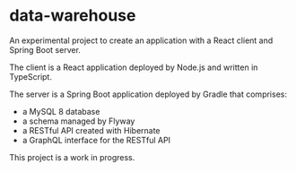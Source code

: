 # data-warehouse
An experimental project to create an application with a React client and Spring Boot server.

The client is a React application deployed by Node.js and written in TypeScript.

The server is a Spring Boot application deployed by Gradle that comprises:

* a MySQL 8 database
* a schema managed by Flyway
* a RESTful API created with Hibernate
* a GraphQL interface for the RESTful API

This project is a work in progress.
